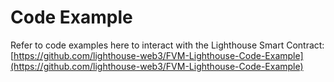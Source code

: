 # Code Example

Refer to code examples here to interact with the Lighthouse Smart Contract: [https://github.com/lighthouse-web3/FVM-Lighthouse-Code-Example](https://github.com/lighthouse-web3/FVM-Lighthouse-Code-Example)
